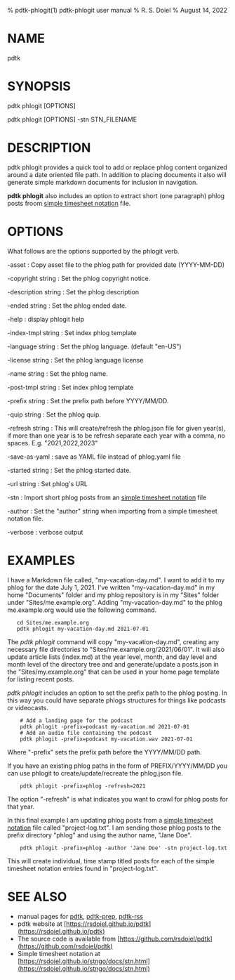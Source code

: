 % pdtk-phlogit(1) pdtk-phlogit user manual
% R. S. Doiel
% August 14, 2022

# NAME

pdtk

# SYNOPSIS

pdtk phlogit [OPTIONS]

pdtk phlogit [OPTIONS] -stn STN_FILENAME

# DESCRIPTION

pdtk phlogit provides a quick tool to add or replace phlog content
organized around a date oriented file path. In addition to
placing documents it also will generate simple markdown documents
for inclusion in navigation.

__pdtk phlogit__ also includes an option to extract short (one paragraph) phlog posts froom [simple timesheet notation](https://rsdoiel.github.io/stngo/docs/stn.html) file.

# OPTIONS

What follows are the options supported by the phlogit verb.

-asset
: Copy asset file to the phlog path for provided date (YYYY-MM-DD)

-copyright string
: Set the phlog copyright notice.

-description string
: Set the phlog description

-ended string
: Set the phlog ended date.

-help
: display phlogit help

-index-tmpl string
: Set index phlog template

-language string
: Set the phlog language. (default "en-US")

-license string
: Set the phlog language license

-name string
: Set the phlog name.

-post-tmpl string
: Set index phlog template

-prefix string
: Set the prefix path before YYYY/MM/DD.

-quip string
: Set the phlog quip.

-refresh string
: This will create/refresh the phlog.json file for given year(s), if more than one year is to be refresh separate each year with a comma, no spaces.  E.g. "2021,2022,2023"

-save-as-yaml
: save as YAML file instead of phlog.yaml file

-started string
: Set the phlog started date.

-url string
: Set phlog's URL

-stn
: Import short phlog posts from an [simple timesheet notation](https://rsdoiel.github.io/stngo/docs/stn.html) file

-author
: Set the "author" string when importing from a simple timesheet notation file.

-verbose
: verbose output

# EXAMPLES

I have a Markdown file called, "my-vacation-day.md". I want to
add it to my phlog for the date July 1, 2021.  I've written
"my-vacation-day.md" in my home "Documents" folder and my phlog
repository is in my "Sites" folder under "Sites/me.example.org".
Adding "my-vacation-day.md" to the phlog me.example.org would
use the following command.

~~~shell
   cd Sites/me.example.org
   pdtk phlogit my-vacation-day.md 2021-07-01
~~~

The *pdtk phlogit* command will copy "my-vacation-day.md",
creating any necessary file directories to
"Sites/me.example.org/2021/06/01".  It will also update article
lists (index.md) at the year level, month, and day level and month
level of the directory tree and and generate/update a posts.json
in the "Sites/my.example.org" that can be used in your home page
template for listing recent posts.

*pdtk phlogit* includes an option to set the prefix path to
the phlog posting.  In this way you could have separate phlogs
structures for things like podcasts or videocasts.

~~~shell
    # Add a landing page for the podcast
    pdtk phlogit -prefix=podcast my-vacation.md 2021-07-01
    # Add an audio file containing the podcast
    pdtk phlogit -prefix=podcast my-vacation.wav 2021-07-01
~~~

Where "-prefix" sets the prefix path before the YYYY/MM/DD path.


If you have an existing phlog paths in the form of
PREFIX/YYYY/MM/DD you can use phlogit to create/update/recreate
the phlog.json file.

~~~shell
    pdtk phlogit -prefix=phlog -refresh=2021
~~~

The option "-refresh" is what indicates you want to crawl
for phlog posts for that year.


In this final example I am updating phlog posts from a [simple timesheet notation](https://rsdoiel.github.io/stngo/docs/stn.html) file called "project-log.txt". I am sending those phlog posts to the
prefix directory "phlog" and using the author name, "Jane Doe".

~~~
    pdtk phlogit -prefix=phlog -author 'Jane Doe' -stn project-log.txt
~~~

This will create individual, time stamp titled posts for each of the simple timesheet notation entries found in "project-log.txt".


# SEE ALSO

- manual pages for [pdtk](pdtk.1.html), [pdtk-prep](pdtk-prep.1.html), [pdtk-rss](pdtk-rss.1.html)
- pdtk website at [https://rsdoiel.github.io/pdtk](https://rsdoiel.github.io/pdtk)
- The source code is available from [https://github.com/rsdoiel/pdtk](https://github.com/rsdoiel/pdtk)
- Simple timesheet notation at [https://rsdoiel.github.io/stngo/docs/stn.html](https://rsdoiel.github.io/stngo/docs/stn.html)



